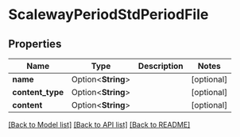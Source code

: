 # ScalewayPeriodStdPeriodFile

## Properties

Name | Type | Description | Notes
------------ | ------------- | ------------- | -------------
**name** | Option<**String**> |  | [optional]
**content_type** | Option<**String**> |  | [optional]
**content** | Option<**String**> |  | [optional]

[[Back to Model list]](../README.md#documentation-for-models) [[Back to API list]](../README.md#documentation-for-api-endpoints) [[Back to README]](../README.md)


